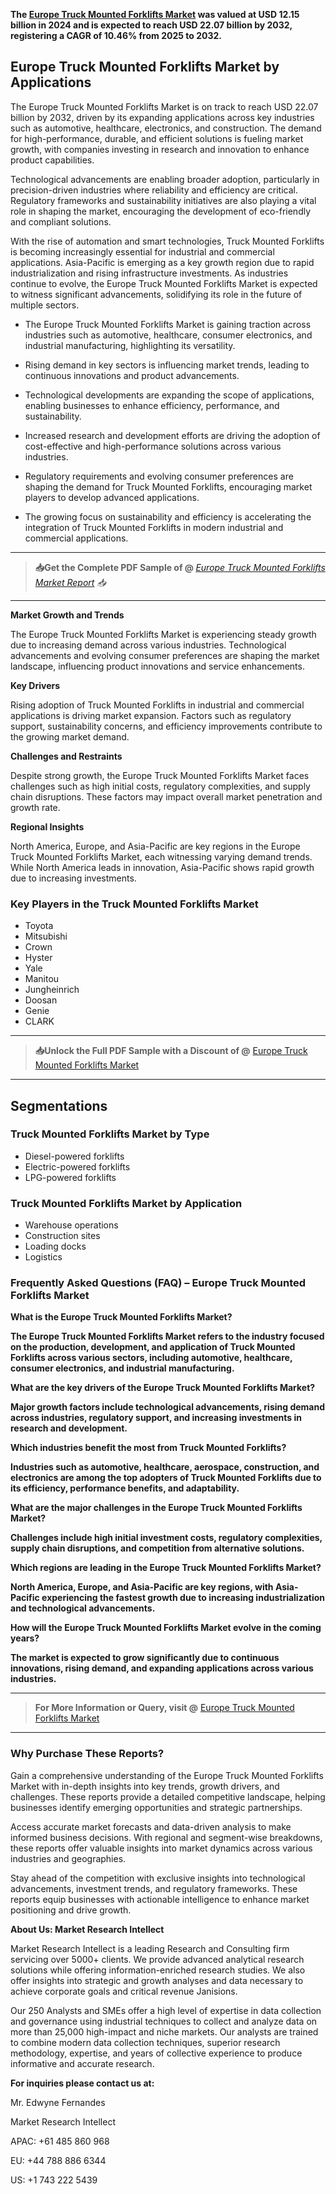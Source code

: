 <p><strong>The <a href="https://www.marketresearchintellect.com/download-sample/?rid=250961&amp;utm_source=Pulse-April-Europe&amp;utm_medium=852">Europe Truck Mounted Forklifts Market</a> was valued at USD 12.15 billion in 2024 and is expected to reach USD 22.07 billion by 2032, registering a CAGR of 10.46% from 2025 to 2032.</strong></p><h2>Europe Truck Mounted Forklifts Market by Applications&nbsp;</h2><p><p>The Europe Truck Mounted Forklifts Market is on track to reach USD 22.07 billion by 2032, driven by its expanding applications across key industries such as automotive, healthcare, electronics, and construction. The demand for high-performance, durable, and efficient solutions is fueling market growth, with companies investing in research and innovation to enhance product capabilities.</p><p>Technological advancements are enabling broader adoption, particularly in precision-driven industries where reliability and efficiency are critical. Regulatory frameworks and sustainability initiatives are also playing a vital role in shaping the market, encouraging the development of eco-friendly and compliant solutions.</p><p>With the rise of automation and smart technologies, Truck Mounted Forklifts is becoming increasingly essential for industrial and commercial applications. Asia-Pacific is emerging as a key growth region due to rapid industrialization and rising infrastructure investments. As industries continue to evolve, the Europe Truck Mounted Forklifts Market is expected to witness significant advancements, solidifying its role in the future of multiple sectors.</p></p><ul><li><p>The Europe Truck Mounted Forklifts Market is gaining traction across industries such as automotive, healthcare, consumer electronics, and industrial manufacturing, highlighting its versatility.</p></li><li><p>Rising demand in key sectors is influencing market trends, leading to continuous innovations and product advancements.</p></li><li><p>Technological developments are expanding the scope of applications, enabling businesses to enhance efficiency, performance, and sustainability.</p></li><li><p>Increased research and development efforts are driving the adoption of cost-effective and high-performance solutions across various industries.</p></li><li><p>Regulatory requirements and evolving consumer preferences are shaping the demand for Truck Mounted Forklifts, encouraging market players to develop advanced applications.</p></li><li><p>The growing focus on sustainability and efficiency is accelerating the integration of Truck Mounted Forklifts in modern industrial and commercial applications.</p></li></ul><hr /><blockquote><p><strong><span class="font-[700]">📥Get the Complete PDF Sample of @ </span></strong><em><span class="font-[700]"><a href="https://www.marketresearchintellect.com/download-sample/?rid=250961&amp;utm_source=Pulse-April-Europe&amp;utm_medium=852" target="_blank" data-tracking-control-name="article-ssr-frontend-pulse_little-text-block" data-tracking-will-navigate="" data-test-link="">Europe Truck Mounted Forklifts Market Report</a>&nbsp;📥</span></em></p></blockquote><hr /><p class="" data-start="77" data-end="360"><strong data-start="77" data-end="105">Market Growth and Trends</strong></p><p class="" data-start="77" data-end="360">The Europe Truck Mounted Forklifts Market is experiencing steady growth due to increasing demand across various industries. Technological advancements and evolving consumer preferences are shaping the market landscape, influencing product innovations and service enhancements.</p><p class="" data-start="362" data-end="606"><strong data-start="362" data-end="377">Key Drivers</strong></p><p class="" data-start="362" data-end="606">Rising adoption of Truck Mounted Forklifts in industrial and commercial applications is driving market expansion. Factors such as regulatory support, sustainability concerns, and efficiency improvements contribute to the growing market demand.</p><p class="" data-start="608" data-end="849"><strong data-start="608" data-end="637">Challenges and Restraints</strong></p><p class="" data-start="608" data-end="849">Despite strong growth, the Europe Truck Mounted Forklifts Market faces challenges such as high initial costs, regulatory complexities, and supply chain disruptions. These factors may impact overall market penetration and growth rate.</p><p class="" data-start="851" data-end="1095"><strong data-start="851" data-end="872">Regional Insights</strong></p><p class="" data-start="851" data-end="1095">North America, Europe, and Asia-Pacific are key regions in the Europe Truck Mounted Forklifts Market, each witnessing varying demand trends. While North America leads in innovation, Asia-Pacific shows rapid growth due to increasing investments.</p><p><h3>Key Players in the Truck Mounted Forklifts Market </h3><ul><li>Toyota</li><li> Mitsubishi</li><li> Crown</li><li> Hyster</li><li> Yale</li><li> Manitou</li><li> Jungheinrich</li><li> Doosan</li><li> Genie</li><li> CLARK</li></ul></p><hr /><blockquote><p><strong>📥Unlock the Full PDF Sample with a Discount of @</strong> <a href="https://www.marketresearchintellect.com/ask-for-discount/?rid=250961&amp;utm_source=Pulse-April-Europe&amp;utm_medium=852">Europe Truck Mounted Forklifts Market</a></p></blockquote><hr /><p><h2>Segmentations</h2><h3>Truck Mounted Forklifts Market by Type</h3><ul><li>Diesel-powered forklifts</li><li> Electric-powered forklifts</li><li> LPG-powered forklifts</li></ul><h3>Truck Mounted Forklifts Market by Application</h3><ul><li>Warehouse operations</li><li> Construction sites</li><li> Loading docks</li><li> Logistics</li></ul></p><h3><strong>Frequently Asked Questions (FAQ) &ndash; Europe Truck Mounted Forklifts Market</strong></h3><p><strong>What is the Europe Truck Mounted Forklifts Market?</strong></p><p><strong>The Europe Truck Mounted Forklifts Market refers to the industry focused on the production, development, and application of Truck Mounted Forklifts across various sectors, including automotive, healthcare, consumer electronics, and industrial manufacturing.</strong></p><p><strong>What are the key drivers of the Europe Truck Mounted Forklifts Market?</strong></p><p><strong>Major growth factors include technological advancements, rising demand across industries, regulatory support, and increasing investments in research and development.</strong></p><p><strong>Which industries benefit the most from Truck Mounted Forklifts?</strong></p><p><strong>Industries such as automotive, healthcare, aerospace, construction, and electronics are among the top adopters of Truck Mounted Forklifts due to its efficiency, performance benefits, and adaptability.</strong></p><p><strong>What are the major challenges in the Europe Truck Mounted Forklifts Market?</strong></p><p><strong>Challenges include high initial investment costs, regulatory complexities, supply chain disruptions, and competition from alternative solutions.</strong></p><p><strong>Which regions are leading in the Europe Truck Mounted Forklifts Market?</strong></p><p><strong>North America, Europe, and Asia-Pacific are key regions, with Asia-Pacific experiencing the fastest growth due to increasing industrialization and technological advancements.</strong></p><p><strong>How will the Europe Truck Mounted Forklifts Market evolve in the coming years?</strong></p><p><strong>The market is expected to grow significantly due to continuous innovations, rising demand, and expanding applications across various industries.</strong></p><hr /><blockquote><p><span class="font-[700]"><strong>For More Information or Query, visit&nbsp;@</strong>&nbsp;</span><span class="font-[700]"><a href="https://www.marketresearchintellect.com/product/global-truck-mounted-forklifts-market-size-and-forecast/?utm_source=Linkedin&utm_medium=852" target="_blank" data-tracking-control-name="article-ssr-frontend-pulse_little-text-block" data-tracking-will-navigate="" data-test-link="">Europe Truck Mounted Forklifts Market</a></span></p></blockquote><hr /><h3><strong data-start="0" data-end="31">Why Purchase These Reports?</strong></h3><p class="" data-start="35" data-end="297">Gain a comprehensive understanding of the Europe Truck Mounted Forklifts Market with in-depth insights into key trends, growth drivers, and challenges. These reports provide a detailed competitive landscape, helping businesses identify emerging opportunities and strategic partnerships.</p><p class="" data-start="299" data-end="540">Access accurate market forecasts and data-driven analysis to make informed business decisions. With regional and segment-wise breakdowns, these reports offer valuable insights into market dynamics across various industries and geographies.</p><p class="" data-start="542" data-end="784">Stay ahead of the competition with exclusive insights into technological advancements, investment trends, and regulatory frameworks. These reports equip businesses with actionable intelligence to enhance market positioning and drive growth.</p><p><strong><span class="font-[700]">About Us: Market Research Intellect</span></strong></p><p><span class="">Market Research Intellect is a leading Research and Consulting firm servicing over 5000+ clients. We provide advanced analytical research solutions while offering information-enriched research studies.&nbsp;</span>We also offer insights into strategic and growth analyses and data necessary to achieve corporate goals and critical revenue Janisions.</p><p><span class="">Our 250 Analysts and SMEs offer a high level of expertise in data collection and governance using industrial techniques to collect and analyze data on more than 25,000 high-impact and niche markets. Our analysts are trained to combine modern data collection techniques, superior research methodology, expertise, and years of collective experience to produce informative and accurate research.</span></p><p><strong>For inquiries please contact us at:</strong></p><p>Mr. Edwyne Fernandes</p><p>Market Research Intellect</p><p>APAC: +61 485 860 968</p><p>EU: +44 788 886 6344</p><p>US: +1 743 222 5439</p>